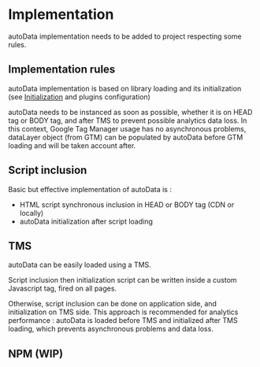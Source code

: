 # Implementation

autoData implementation needs to be added to project respecting some rules.

## Implementation rules

autoData implementation is based on library loading and its initialization (see [Initialization](API.md#init) and plugins configuration)

autoData needs to be instanced as soon as possible, whether it is on HEAD tag or BODY tag, and after TMS to prevent possible analytics data loss. In this context, Google Tag Manager usage has no asynchronous problems, dataLayer object (from GTM) can be populated by autoData before GTM loading and will be taken account after.

## Script inclusion

Basic but effective implementation of autoData is :
- HTML script synchronous inclusion in HEAD or BODY tag (CDN or locally)
- autoData initialization after script loading

## TMS

autoData can be easily loaded using a TMS.

Script inclusion then initialization script can be written inside a custom Javascript tag, fired on all pages.

Otherwise, script inclusion can be done on application side, and initialization on TMS side. This approach is recommended for analytics performance : autoData is loaded before TMS and initialized after TMS loading, which prevents asynchronous problems and data loss.

## NPM (WIP)
